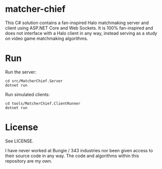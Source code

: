 # matcher-chief

This C# solution contains a fan-inspired Halo matchmaking server and client using ASP.NET Core and Web Sockets. It is 100% fan-inspired and does not interface with a Halo client in any way, instead serving as a study on video game matchmaking algorithms.

# Run

Run the server:
```
cd src/MatcherChief.Server
dotnet run
```

Run simulated clients:
```
cd tools/MatcherChief.ClientRunner
dotnet run
```

# License

See LICENSE.

I have never worked at Bungie / 343 industries nor been given access to their source code in any way. The code and algorithms within this repository are my own.